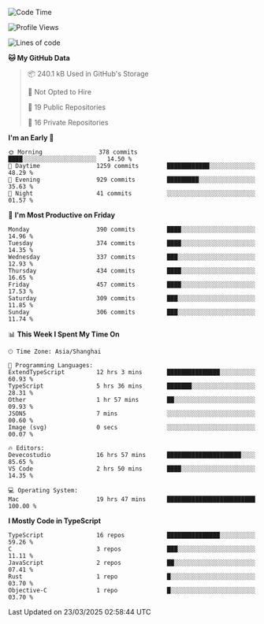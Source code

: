 <!--START_SECTION:waka-->
![Code Time](http://img.shields.io/badge/Code%20Time-3%2C256%20hrs%2054%20mins-blue)

![Profile Views](http://img.shields.io/badge/Profile%20Views-70-blue)

![Lines of code](https://img.shields.io/badge/From%20Hello%20World%20I%27ve%20Written-2.9%20million%20lines%20of%20code-blue)

**🐱 My GitHub Data** 

> 📦 240.1 kB Used in GitHub's Storage 
 > 
> 🚫 Not Opted to Hire
 > 
> 📜 19 Public Repositories 
 > 
> 🔑 16 Private Repositories 
 > 
**I'm an Early 🐤** 

```text
🌞 Morning                378 commits         ████░░░░░░░░░░░░░░░░░░░░░   14.50 % 
🌆 Daytime                1259 commits        ████████████░░░░░░░░░░░░░   48.29 % 
🌃 Evening                929 commits         █████████░░░░░░░░░░░░░░░░   35.63 % 
🌙 Night                  41 commits          ░░░░░░░░░░░░░░░░░░░░░░░░░   01.57 % 
```
📅 **I'm Most Productive on Friday** 

```text
Monday                   390 commits         ████░░░░░░░░░░░░░░░░░░░░░   14.96 % 
Tuesday                  374 commits         ████░░░░░░░░░░░░░░░░░░░░░   14.35 % 
Wednesday                337 commits         ███░░░░░░░░░░░░░░░░░░░░░░   12.93 % 
Thursday                 434 commits         ████░░░░░░░░░░░░░░░░░░░░░   16.65 % 
Friday                   457 commits         ████░░░░░░░░░░░░░░░░░░░░░   17.53 % 
Saturday                 309 commits         ███░░░░░░░░░░░░░░░░░░░░░░   11.85 % 
Sunday                   306 commits         ███░░░░░░░░░░░░░░░░░░░░░░   11.74 % 
```


📊 **This Week I Spent My Time On** 

```text
🕑︎ Time Zone: Asia/Shanghai

💬 Programming Languages: 
ExtendTypeScript         12 hrs 3 mins       ███████████████░░░░░░░░░░   60.93 % 
TypeScript               5 hrs 36 mins       ███████░░░░░░░░░░░░░░░░░░   28.31 % 
Other                    1 hr 57 mins        ██░░░░░░░░░░░░░░░░░░░░░░░   09.93 % 
JSON5                    7 mins              ░░░░░░░░░░░░░░░░░░░░░░░░░   00.60 % 
Image (svg)              0 secs              ░░░░░░░░░░░░░░░░░░░░░░░░░   00.07 % 

🔥 Editors: 
Devecostudio             16 hrs 57 mins      █████████████████████░░░░   85.65 % 
VS Code                  2 hrs 50 mins       ████░░░░░░░░░░░░░░░░░░░░░   14.35 % 

💻 Operating System: 
Mac                      19 hrs 47 mins      █████████████████████████   100.00 % 
```

**I Mostly Code in TypeScript** 

```text
TypeScript               16 repos            ███████████████░░░░░░░░░░   59.26 % 
C                        3 repos             ███░░░░░░░░░░░░░░░░░░░░░░   11.11 % 
JavaScript               2 repos             ██░░░░░░░░░░░░░░░░░░░░░░░   07.41 % 
Rust                     1 repo              █░░░░░░░░░░░░░░░░░░░░░░░░   03.70 % 
Objective-C              1 repo              █░░░░░░░░░░░░░░░░░░░░░░░░   03.70 % 
```




 Last Updated on 23/03/2025 02:58:44 UTC
<!--END_SECTION:waka-->